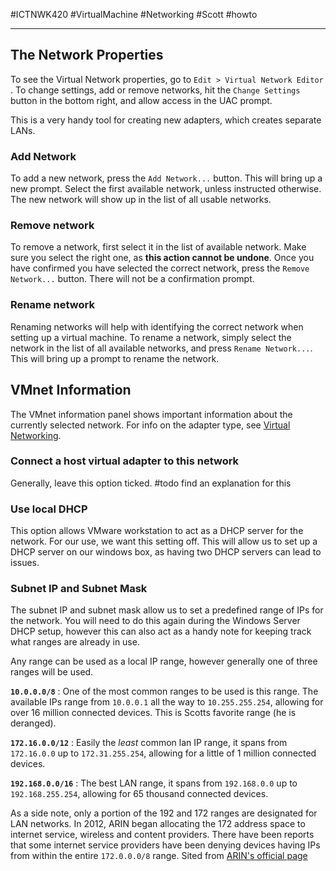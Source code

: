 #ICTNWK420 #VirtualMachine #Networking #Scott #howto

---
## The Network Properties
To see the Virtual Network properties, go to `Edit > Virtual Network Editor `. To change settings, add or remove networks, hit the `Change Settings` button in the bottom right, and allow access in the UAC prompt.

This is a very handy tool for creating new adapters, which creates separate LANs. 

### Add Network
To add a new network, press the `Add Network...` button. This will bring up a new prompt. Select the first available network, unless instructed otherwise. The new network will show up in the list of all usable networks. 

### Remove network
To remove a network, first select it in the list of available network. Make sure you select the right one, as **this action cannot be undone**. Once you have confirmed you have selected the correct network, press the `Remove Network...` button. There will not be a confirmation prompt.

### Rename network
Renaming networks will help with identifying the correct network when setting up a virtual machine. To rename a network, simply select the network in the list of all available networks, and press `Rename Network...`. This will bring up a prompt to rename the network. 

## VMnet Information

The VMnet information panel shows important information about the currently selected network. For info on the adapter type, see [Virtual Networking](Virtual%20Machines#Virtual%20Networking).

### Connect a host virtual adapter to this network
Generally, leave this option ticked. 
#todo find an explanation for this

### Use local DHCP
This option allows VMware workstation to act as a DHCP server for the network. For our use, we want this setting off. This will allow us to set up a DHCP server on our windows box, as having two DHCP servers can lead to issues. 

### Subnet IP and Subnet Mask
The subnet IP and subnet mask allow us to set a predefined range of IPs for the network. You will need to do this again during the Windows Server DHCP setup, however this can also act as a handy note for keeping track what ranges are already in use. 

Any range can be used as a local IP range, however generally one of three ranges will be used.

**`10.0.0.0/8`** : One of the most common ranges to be used is this range. The available IPs range from `10.0.0.1` all the way to `10.255.255.254`, allowing for over 16 million connected devices. This is Scotts favorite range (he is deranged).

**`172.16.0.0/12`** : Easily the *least* common lan IP range, it spans from `172.16.0.0` up to `172.31.255.254`, allowing for a little of 1 million connected devices. 

**`192.168.0.0/16`** : The best LAN range, it spans from `192.168.0.0` up to `192.168.255.254`, allowing for 65 thousand connected devices. 

As a side note, only a portion of the 192 and 172 ranges are designated for LAN networks. In 2012, ARIN began allocating the 172 address space to internet service, wireless and content providers. There have been reports that some internet service providers have been denying devices having IPs from within the entire `172.0.0.0/8` range. 
Sited from [ARIN's official page](https://www.arin.net/reference/research/statistics/address_filters/) 